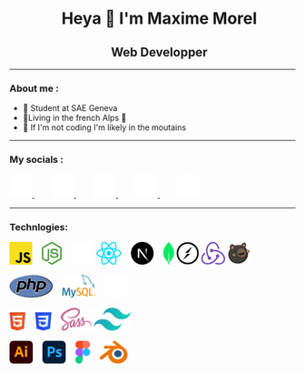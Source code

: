 <div id="user-content-toc" align="center"><ul>
    <summary><h1>Heya 👋 I'm Maxime Morel</h1></summary>
</ul></div>
<div id="user-content-toc" align="center"><ul>
    <summary><h2>Web Developper</h2></summary>
</ul></div>

---
<h3>About me :</h3>

- 🌱 Student at SAE Geneva
- 📍Living in the french Alps 🥖
- 🗻 If I'm not coding I'm likely in the moutains

---

<h3>My socials :</h3>
<a href="https://discordapp.com/users/270219307475140608">
	<img src='https://raw.githubusercontent.com/maxime-mrl/maxime-mrl/main/discord.png' alt='discord' height='40'>
</a>
ㅤㅤ
<a href="https://www.behance.net/maxime-mrl">
	<img src='https://raw.githubusercontent.com/maxime-mrl/maxime-mrl/main/behance.png' alt='behance' height='40'>
</a>
ㅤㅤ
<a href="https://codepen.io/maximel-mrl">
	<img src='https://raw.githubusercontent.com/maxime-mrl/maxime-mrl/main/codepen-icon.svg' alt='codepen' height='40'>
</a>
ㅤㅤ
<a href="https://www.instagram.com/maxime.morl/">
	<img src='https://raw.githubusercontent.com/maxime-mrl/maxime-mrl/main/instagram.png' alt='instagram' height='40'>
</a>
ㅤㅤ
<a href="mailto:maxime.morel@ik.me">
	<img src='https://raw.githubusercontent.com/maxime-mrl/maxime-mrl/main/email.png' alt='mail' height='40'>
</a>

---

<h3>Technlogies: </h3>

<img src='https://raw.githubusercontent.com/maxime-mrl/maxime-mrl/main/javascript.svg' alt='JavaScript' height='40'>ㅤ
<img src='https://raw.githubusercontent.com/maxime-mrl/maxime-mrl/main/node-js.svg' alt='NodeJS' height='40'>ㅤ
<img src='https://raw.githubusercontent.com/maxime-mrl/maxime-mrl/main/threejs.svg' alt='ThreeJS' height='40'>
<img src='https://raw.githubusercontent.com/maxime-mrl/maxime-mrl/main/react.svg' alt='ReactJS' height='40'>ㅤ
<img src='https://raw.githubusercontent.com/maxime-mrl/maxime-mrl/main/nextjs-icon.svg' alt='NextJS' height='40'>ㅤ
<img src='https://raw.githubusercontent.com/maxime-mrl/maxime-mrl/main/mongodb-icon.svg' alt='MongoDB' height='40'>
<img src='https://raw.githubusercontent.com/maxime-mrl/maxime-mrl/main/socketio.svg' alt='Socket.IO' height='40'>
<img src='https://raw.githubusercontent.com/maxime-mrl/maxime-mrl/main/redux.svg' alt='React Redux' height='40'>
<img src='https://raw.githubusercontent.com/maxime-mrl/maxime-mrl/main/zustand.svg' alt='Zustand' height='40'>

<img src='https://raw.githubusercontent.com/maxime-mrl/maxime-mrl/main/php.svg' alt='PHP' height='40'>ㅤ
<img src='https://raw.githubusercontent.com/maxime-mrl/maxime-mrl/main/mysql.svg' alt='MySQL' height='40'>ㅤ
<img src='https://raw.githubusercontent.com/maxime-mrl/maxime-mrl/main/phpmyadmin.svg' alt='PHPMyAdmin' height='40'>

<img src='https://raw.githubusercontent.com/maxime-mrl/maxime-mrl/main/html-5.svg' alt='HTML' height='40'>ㅤ
<img src='https://raw.githubusercontent.com/maxime-mrl/maxime-mrl/main/css-3.svg' alt='CSS' height='40'>ㅤ
<img src='https://raw.githubusercontent.com/maxime-mrl/maxime-mrl/main/sass.svg' alt='SASS' height='40'>
<img src='https://raw.githubusercontent.com/maxime-mrl/maxime-mrl/main/tailwindcss-icon.svg' alt='TailWindCSS' height='40'>

<img src='https://raw.githubusercontent.com/maxime-mrl/maxime-mrl/main/adobe-illustrator.svg' alt='Adobe illustrator' height='40'>ㅤ
<img src='https://raw.githubusercontent.com/maxime-mrl/maxime-mrl/main/adobe-photoshop.svg' alt='Adobe photoshop' height='40'>ㅤ
<img src='https://raw.githubusercontent.com/maxime-mrl/maxime-mrl/main/figma.svg' alt='Figma' height='40'>ㅤ
<img src='https://raw.githubusercontent.com/maxime-mrl/maxime-mrl/main/blender.svg' alt='blender' height='40'>
